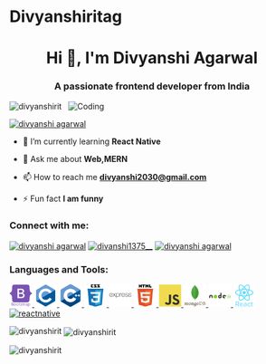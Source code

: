 # Divyanshiritag
<h1 align="center">Hi 👋, I'm Divyanshi Agarwal</h1>
<h3 align="center">A passionate frontend developer from India</h3>
<img align= "right" alt="Coding" width="400" src="https://image.shutterstock.com/image-vector/young-woman-writes-code-on-260nw-1731157933.jpg"

<p align="left"> <img src="https://komarev.com/ghpvc/?username=divyanshirit&label=Profile%20views&color=0e75b6&style=flat" alt="divyanshirit" /> </p>

<p align="left"> <a href="https://twitter.com/divyanshi agarwal" target="blank"><img src="https://img.shields.io/twitter/follow/divyanshi agarwal?logo=twitter&style=for-the-badge" alt="divyanshi agarwal" /></a> </p>

- 🌱 I’m currently learning **React Native**

- 💬 Ask me about **Web,MERN**

- 📫 How to reach me **divyanshi2030@gmail.com**

- ⚡ Fun fact **I am funny**

<h3 align="left">Connect with me:</h3>
<p align="left">
<a href="https://twitter.com/divyanshi agarwal" target="blank"><img align="center" src="https://raw.githubusercontent.com/rahuldkjain/github-profile-readme-generator/master/src/images/icons/Social/twitter.svg" alt="divyanshi agarwal" height="30" width="40" /></a>
<a href="https://instagram.com/divanshi1375__" target="blank"><img align="center" src="https://raw.githubusercontent.com/rahuldkjain/github-profile-readme-generator/master/src/images/icons/Social/instagram.svg" alt="divanshi1375__" height="30" width="40" /></a>
<a href="https://auth.geeksforgeeks.org/user/divyanshi agarwal" target="blank"><img align="center" src="https://raw.githubusercontent.com/rahuldkjain/github-profile-readme-generator/master/src/images/icons/Social/geeks-for-geeks.svg" alt="divyanshi agarwal" height="30" width="40" /></a>
</p>

<h3 align="left">Languages and Tools:</h3>
<p align="left"> <a href="https://getbootstrap.com" target="_blank" rel="noreferrer"> <img src="https://raw.githubusercontent.com/devicons/devicon/master/icons/bootstrap/bootstrap-plain-wordmark.svg" alt="bootstrap" width="40" height="40"/> </a> <a href="https://www.cprogramming.com/" target="_blank" rel="noreferrer"> <img src="https://raw.githubusercontent.com/devicons/devicon/master/icons/c/c-original.svg" alt="c" width="40" height="40"/> </a> <a href="https://www.w3schools.com/cpp/" target="_blank" rel="noreferrer"> <img src="https://raw.githubusercontent.com/devicons/devicon/master/icons/cplusplus/cplusplus-original.svg" alt="cplusplus" width="40" height="40"/> </a> <a href="https://www.w3schools.com/css/" target="_blank" rel="noreferrer"> <img src="https://raw.githubusercontent.com/devicons/devicon/master/icons/css3/css3-original-wordmark.svg" alt="css3" width="40" height="40"/> </a> <a href="https://expressjs.com" target="_blank" rel="noreferrer"> <img src="https://raw.githubusercontent.com/devicons/devicon/master/icons/express/express-original-wordmark.svg" alt="express" width="40" height="40"/> </a> <a href="https://www.w3.org/html/" target="_blank" rel="noreferrer"> <img src="https://raw.githubusercontent.com/devicons/devicon/master/icons/html5/html5-original-wordmark.svg" alt="html5" width="40" height="40"/> </a> <a href="https://developer.mozilla.org/en-US/docs/Web/JavaScript" target="_blank" rel="noreferrer"> <img src="https://raw.githubusercontent.com/devicons/devicon/master/icons/javascript/javascript-original.svg" alt="javascript" width="40" height="40"/> </a> <a href="https://www.mongodb.com/" target="_blank" rel="noreferrer"> <img src="https://raw.githubusercontent.com/devicons/devicon/master/icons/mongodb/mongodb-original-wordmark.svg" alt="mongodb" width="40" height="40"/> </a> <a href="https://nodejs.org" target="_blank" rel="noreferrer"> <img src="https://raw.githubusercontent.com/devicons/devicon/master/icons/nodejs/nodejs-original-wordmark.svg" alt="nodejs" width="40" height="40"/> </a> <a href="https://reactjs.org/" target="_blank" rel="noreferrer"> <img src="https://raw.githubusercontent.com/devicons/devicon/master/icons/react/react-original-wordmark.svg" alt="react" width="40" height="40"/> </a> <a href="https://reactnative.dev/" target="_blank" rel="noreferrer"> <img src="https://reactnative.dev/img/header_logo.svg" alt="reactnative" width="40" height="40"/> </a> </p>

<p><img align="left" src="https://github-readme-stats.vercel.app/api/top-langs?username=divyanshirit&show_icons=true&locale=en&layout=compact" alt="divyanshirit" /></p>

<p>&nbsp;<img align="center" src="https://github-readme-stats.vercel.app/api?username=divyanshirit&show_icons=true&locale=en" alt="divyanshirit" /></p>

<p><img align="center" src="https://github-readme-streak-stats.herokuapp.com/?user=divyanshirit&" alt="divyanshirit" /></p>
